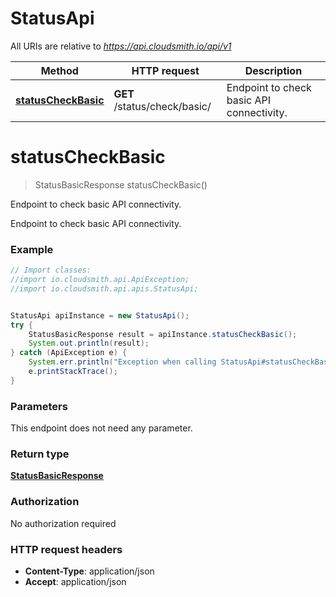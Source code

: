 # StatusApi

All URIs are relative to *https://api.cloudsmith.io/api/v1*

Method | HTTP request | Description
------------- | ------------- | -------------
[**statusCheckBasic**](StatusApi.md#statusCheckBasic) | **GET** /status/check/basic/ | Endpoint to check basic API connectivity.


<a name="statusCheckBasic"></a>
# **statusCheckBasic**
> StatusBasicResponse statusCheckBasic()

Endpoint to check basic API connectivity.

Endpoint to check basic API connectivity.

### Example
```java
// Import classes:
//import io.cloudsmith.api.ApiException;
//import io.cloudsmith.api.apis.StatusApi;


StatusApi apiInstance = new StatusApi();
try {
    StatusBasicResponse result = apiInstance.statusCheckBasic();
    System.out.println(result);
} catch (ApiException e) {
    System.err.println("Exception when calling StatusApi#statusCheckBasic");
    e.printStackTrace();
}
```

### Parameters
This endpoint does not need any parameter.

### Return type

[**StatusBasicResponse**](StatusBasicResponse.md)

### Authorization

No authorization required

### HTTP request headers

 - **Content-Type**: application/json
 - **Accept**: application/json


